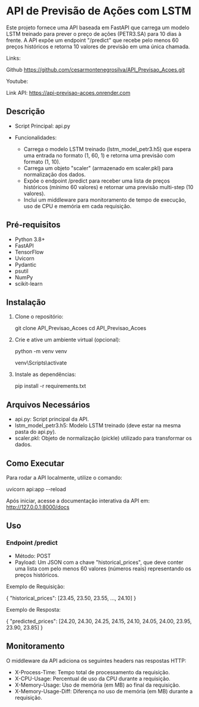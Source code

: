 # API de Previsão de Ações com LSTM

Este projeto fornece uma API baseada em FastAPI que carrega um modelo LSTM treinado para prever o preço de ações (PETR3.SA) para 10 dias à frente. A API expõe um endpoint "/predict" que recebe pelo menos 60 preços históricos e retorna 10 valores de previsão em uma única chamada.

Links:

Github
https://github.com/cesarmontenegrosilva/API_Previsao_Acoes.git

Youtube: 


Link API: 
https://api-previsao-acoes.onrender.com



## Descrição

- Script Principal: api.py

- Funcionalidades:
  - Carrega o modelo LSTM treinado (lstm_model_petr3.h5) que espera uma entrada no formato (1, 60, 1) e retorna uma previsão com formato (1, 10).
  - Carrega um objeto "scaler" (armazenado em scaler.pkl) para normalização dos dados.
  - Expõe o endpoint /predict para receber uma lista de preços históricos (mínimo 60 valores) e retornar uma previsão multi-step (10 valores).
  - Inclui um middleware para monitoramento de tempo de execução, uso de CPU e memória em cada requisição.

## Pré-requisitos

- Python 3.8+
- FastAPI 
- TensorFlow 
- Uvicorn 
- Pydantic 
- psutil 
- NumPy 
- scikit-learn

## Instalação

1. Clone o repositório:

   git clone API_Previsao_Acoes
   cd API_Previsao_Acoes

2. Crie e ative um ambiente virtual (opcional):

   python -m venv venv
   
   venv\Scripts\activate      

3. Instale as dependências:

   pip install -r requirements.txt

## Arquivos Necessários

- api.py: Script principal da API.
- lstm_model_petr3.h5: Modelo LSTM treinado (deve estar na mesma pasta do api.py).
- scaler.pkl: Objeto de normalização (pickle) utilizado para transformar os dados.

## Como Executar

Para rodar a API localmente, utilize o comando:

   uvicorn api:app --reload

Após iniciar, acesse a documentação interativa da API em:
http://127.0.0.1:8000/docs

## Uso

### Endpoint /predict

- Método: POST
- Payload: Um JSON com a chave "historical_prices", que deve conter uma lista com pelo menos 60 valores (números reais) representando os preços históricos.

Exemplo de Requisição:

{
  "historical_prices": [23.45, 23.50, 23.55, ..., 24.10]
}

Exemplo de Resposta:

{
  "predicted_prices": [24.20, 24.30, 24.25, 24.15, 24.10, 24.05, 24.00, 23.95, 23.90, 23.85]
}

## Monitoramento

O middleware da API adiciona os seguintes headers nas respostas HTTP:

- X-Process-Time: Tempo total de processamento da requisição.
- X-CPU-Usage: Percentual de uso da CPU durante a requisição.
- X-Memory-Usage: Uso de memória (em MB) ao final da requisição.
- X-Memory-Usage-Diff: Diferença no uso de memória (em MB) durante a requisição.




